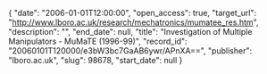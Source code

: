 {
  "date": "2006-01-01T12:00:00", 
  "open_access": true, 
  "target_url": "http://www.lboro.ac.uk/research/mechatronics/mumatee_res.htm", 
  "description": "", 
  "end_date": null, 
  "title": "Investigation of Multiple Manipulators - MuMaTE (1996-99)", 
  "record_id": "20060101T120000/e3bW3bc7GaAB6ywr/APnXA==", 
  "publisher": "lboro.ac.uk", 
  "slug": 98678, 
  "start_date": null
}

